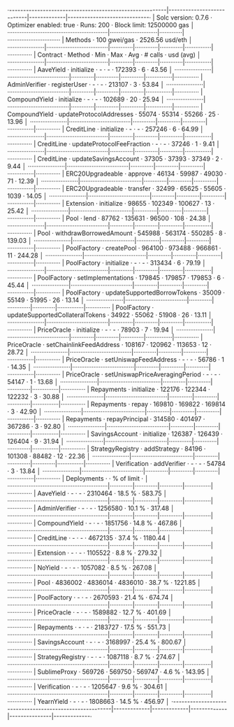 ·--------------------------------------------------------|---------------------------|-------------|-----------------------------·
|                  Solc version: 0.7.6                   ·  Optimizer enabled: true  ·  Runs: 200  ·  Block limit: 12500000 gas  │
·························································|···························|·············|······························
|  Methods                                               ·              100 gwei/gas               ·       2526.56 usd/eth       │
·····················|···································|·············|·············|·············|···············|··············
|  Contract          ·  Method                           ·  Min        ·  Max        ·  Avg        ·  # calls      ·  usd (avg)  │
·····················|···································|·············|·············|·············|···············|··············
|  AaveYield         ·  initialize                       ·          -  ·          -  ·     172393  ·            6  ·      43.56  │
·····················|···································|·············|·············|·············|···············|··············
|  AdminVerifier     ·  registerUser                     ·          -  ·          -  ·     213107  ·            3  ·      53.84  │
·····················|···································|·············|·············|·············|···············|··············
|  CompoundYield     ·  initialize                       ·          -  ·          -  ·     102689  ·           20  ·      25.94  │
·····················|···································|·············|·············|·············|···············|··············
|  CompoundYield     ·  updateProtocolAddresses          ·      55074  ·      55314  ·      55266  ·           25  ·      13.96  │
·····················|···································|·············|·············|·············|···············|··············
|  CreditLine        ·  initialize                       ·          -  ·          -  ·     257246  ·            6  ·      64.99  │
·····················|···································|·············|·············|·············|···············|··············
|  CreditLine        ·  updateProtocolFeeFraction        ·          -  ·          -  ·      37246  ·            1  ·       9.41  │
·····················|···································|·············|·············|·············|···············|··············
|  CreditLine        ·  updateSavingsAccount             ·      37305  ·      37393  ·      37349  ·            2  ·       9.44  │
·····················|···································|·············|·············|·············|···············|··············
|  ERC20Upgradeable  ·  approve                          ·      46134  ·      59987  ·      49030  ·           71  ·      12.39  │
·····················|···································|·············|·············|·············|···············|··············
|  ERC20Upgradeable  ·  transfer                         ·      32499  ·      65625  ·      55605  ·         1039  ·      14.05  │
·····················|···································|·············|·············|·············|···············|··············
|  Extension         ·  initialize                       ·      98655  ·     102349  ·     100627  ·           13  ·      25.42  │
·····················|···································|·············|·············|·············|···············|··············
|  Pool              ·  lend                             ·      87762  ·     135631  ·      96500  ·          108  ·      24.38  │
·····················|···································|·············|·············|·············|···············|··············
|  Pool              ·  withdrawBorrowedAmount           ·     545988  ·     563174  ·     550285  ·            8  ·     139.03  │
·····················|···································|·············|·············|·············|···············|··············
|  PoolFactory       ·  createPool                       ·     964100  ·     973488  ·     966861  ·           11  ·     244.28  │
·····················|···································|·············|·············|·············|···············|··············
|  PoolFactory       ·  initialize                       ·          -  ·          -  ·     313434  ·            6  ·      79.19  │
·····················|···································|·············|·············|·············|···············|··············
|  PoolFactory       ·  setImplementations               ·     179845  ·     179857  ·     179853  ·            6  ·      45.44  │
·····················|···································|·············|·············|·············|···············|··············
|  PoolFactory       ·  updateSupportedBorrowTokens      ·      35009  ·      55149  ·      51995  ·           26  ·      13.14  │
·····················|···································|·············|·············|·············|···············|··············
|  PoolFactory       ·  updateSupportedCollateralTokens  ·      34922  ·      55062  ·      51908  ·           26  ·      13.11  │
·····················|···································|·············|·············|·············|···············|··············
|  PriceOracle       ·  initialize                       ·          -  ·          -  ·      78903  ·            7  ·      19.94  │
·····················|···································|·············|·············|·············|···············|··············
|  PriceOracle       ·  setChainlinkFeedAddress          ·     108167  ·     120962  ·     113653  ·           12  ·      28.72  │
·····················|···································|·············|·············|·············|···············|··············
|  PriceOracle       ·  setUniswapFeedAddress            ·          -  ·          -  ·      56786  ·            1  ·      14.35  │
·····················|···································|·············|·············|·············|···············|··············
|  PriceOracle       ·  setUniswapPriceAveragingPeriod   ·          -  ·          -  ·      54147  ·            1  ·      13.68  │
·····················|···································|·············|·············|·············|···············|··············
|  Repayments        ·  initialize                       ·     122176  ·     122344  ·     122232  ·            3  ·      30.88  │
·····················|···································|·············|·············|·············|···············|··············
|  Repayments        ·  repay                            ·     169810  ·     169822  ·     169814  ·            3  ·      42.90  │
·····················|···································|·············|·············|·············|···············|··············
|  Repayments        ·  repayPrincipal                   ·     314580  ·     401497  ·     367286  ·            3  ·      92.80  │
·····················|···································|·············|·············|·············|···············|··············
|  SavingsAccount    ·  initialize                       ·     126387  ·     126439  ·     126404  ·            9  ·      31.94  │
·····················|···································|·············|·············|·············|···············|··············
|  StrategyRegistry  ·  addStrategy                      ·      84196  ·     101308  ·      88482  ·           12  ·      22.36  │
·····················|···································|·············|·············|·············|···············|··············
|  Verification      ·  addVerifier                      ·          -  ·          -  ·      54784  ·            3  ·      13.84  │
·····················|···································|·············|·············|·············|···············|··············
|  Deployments                                           ·                                         ·  % of limit   ·             │
·························································|·············|·············|·············|···············|··············
|  AaveYield                                             ·          -  ·          -  ·    2310464  ·       18.5 %  ·     583.75  │
·························································|·············|·············|·············|···············|··············
|  AdminVerifier                                         ·          -  ·          -  ·    1256580  ·       10.1 %  ·     317.48  │
·························································|·············|·············|·············|···············|··············
|  CompoundYield                                         ·          -  ·          -  ·    1851756  ·       14.8 %  ·     467.86  │
·························································|·············|·············|·············|···············|··············
|  CreditLine                                            ·          -  ·          -  ·    4672135  ·       37.4 %  ·    1180.44  │
·························································|·············|·············|·············|···············|··············
|  Extension                                             ·          -  ·          -  ·    1105522  ·        8.8 %  ·     279.32  │
·························································|·············|·············|·············|···············|··············
|  NoYield                                               ·          -  ·          -  ·    1057082  ·        8.5 %  ·     267.08  │
·························································|·············|·············|·············|···············|··············
|  Pool                                                  ·    4836002  ·    4836014  ·    4836010  ·       38.7 %  ·    1221.85  │
·························································|·············|·············|·············|···············|··············
|  PoolFactory                                           ·          -  ·          -  ·    2670593  ·       21.4 %  ·     674.74  │
·························································|·············|·············|·············|···············|··············
|  PriceOracle                                           ·          -  ·          -  ·    1589882  ·       12.7 %  ·     401.69  │
·························································|·············|·············|·············|···············|··············
|  Repayments                                            ·          -  ·          -  ·    2183727  ·       17.5 %  ·     551.73  │
·························································|·············|·············|·············|···············|··············
|  SavingsAccount                                        ·          -  ·          -  ·    3168997  ·       25.4 %  ·     800.67  │
·························································|·············|·············|·············|···············|··············
|  StrategyRegistry                                      ·          -  ·          -  ·    1087118  ·        8.7 %  ·     274.67  │
·························································|·············|·············|·············|···············|··············
|  SublimeProxy                                          ·     569726  ·     569750  ·     569747  ·        4.6 %  ·     143.95  │
·························································|·············|·············|·············|···············|··············
|  Verification                                          ·          -  ·          -  ·    1205647  ·        9.6 %  ·     304.61  │
·························································|·············|·············|·············|···············|··············
|  YearnYield                                            ·          -  ·          -  ·    1808663  ·       14.5 %  ·     456.97  │
·--------------------------------------------------------|-------------|-------------|-------------|---------------|-------------·